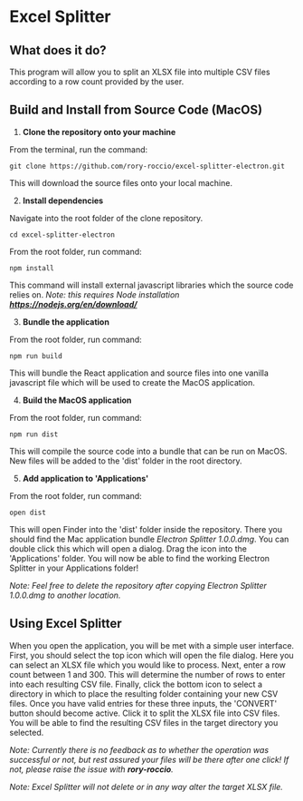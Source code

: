 # Excel Splitter

## What does it do?
This program will allow you to split an XLSX file into multiple CSV files according to a row count provided by the user.

## Build and Install from Source Code (MacOS)

1. **Clone the repository onto your machine** 

From the terminal, run the command:
```
git clone https://github.com/rory-roccio/excel-splitter-electron.git
```
This will download the source files onto your local machine.

2. **Install dependencies**

Navigate into the root folder of the clone repository.
```
cd excel-splitter-electron
```
From the root folder, run command:
```
npm install
```
This command will install external javascript libraries which the source code relies on.
*Note: this requires Node installation **https://nodejs.org/en/download/***


3. **Bundle the application**

From the root folder, run command:

```
npm run build
```
This will bundle the React application and source files into one vanilla javascript file which will be used to create the MacOS application.

4. **Build the MacOS application**

From the root folder, run command:

```
npm run dist
```
This will compile the source code into a bundle that can be run on MacOS. New files will be added to the 'dist' folder in the root directory.

5. **Add application to 'Applications'**

From the root folder, run command:

```
open dist
```
This will open Finder into the 'dist' folder inside the repository. There you should find the Mac application bundle *Electron Splitter 1.0.0.dmg*. You can double click this which will open a dialog. Drag the icon into the 'Applications' folder. You will now be able to find the working Electron Splitter in your Applications folder!

*Note: Feel free to delete the repository after copying Electron Splitter 1.0.0.dmg to another location.*


## Using Excel Splitter

When you open the application, you will be met with a simple user interface. First, you should select the top icon which will open the file dialog. Here you can select an XLSX file which you would like to process. Next, enter a row count between 1 and 300. This will determine the number of rows to enter into each resulting CSV file. Finally, click the bottom icon to select a directory in which to place the resulting folder containing your new CSV files. Once you have valid entries for these three inputs, the 'CONVERT' button should become active. Click it to split the XLSX file into CSV files. You will be able to find the resulting CSV files in the target directory you selected.

*Note: Currently there is no feedback as to whether the operation was successful or not, but rest assured your files will be there after one click! If not, please raise the issue with **rory-roccio**.*

*Note: Excel Splitter will not delete or in any way alter the target XLSX file.*